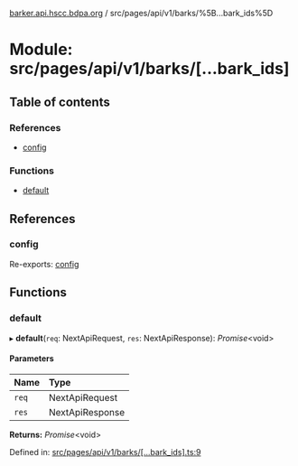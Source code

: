 [barker.api.hscc.bdpa.org][1] / src/pages/api/v1/barks/%5B...bark_ids%5D

# Module: src/pages/api/v1/barks/\[...bark_ids]

## Table of contents

### References

- [config][2]

### Functions

- [default][3]

## References

### config

Re-exports: [config][4]

## Functions

### default

▸ **default**(`req`: NextApiRequest, `res`: NextApiResponse): _Promise_\<void>

#### Parameters

| Name  | Type            |
| :---- | :-------------- |
| `req` | NextApiRequest  |
| `res` | NextApiResponse |

**Returns:** _Promise_\<void>

Defined in: [src/pages/api/v1/barks/\[...bark_ids\].ts:9][5]

[1]: ../README.md
[2]: src_pages_api_v1_barks_____bark_ids_.md#config
[3]: src_pages_api_v1_barks_____bark_ids_.md#default
[4]: src_backend_middleware.md#config

[5]:
https://github.com/nhscc/barker.api.hscc.bdpa.org/blob/08a500c/src/pages/api/v1/barks/[...bark_ids].ts#L9
